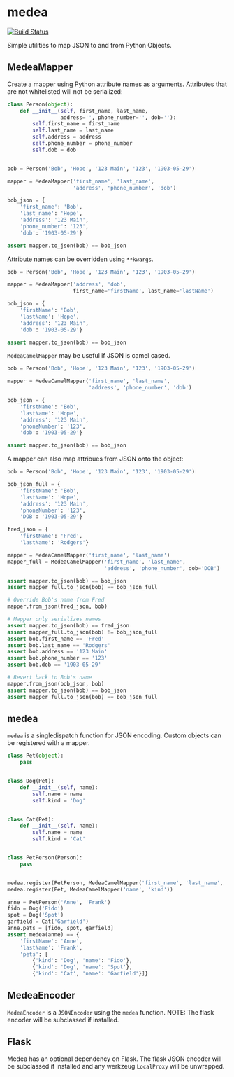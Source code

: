 medea
=====

[![Build Status](https://secure.travis-ci.org/kevinbeaty/medea.png)](http://travis-ci.org/kevinbeaty/medea)


Simple utilities to map JSON to and from Python Objects.


## MedeaMapper

Create a mapper using Python attribute names as arguments.  Attributes that are not whitelisted will
not be serialized:

```python
class Person(object):
    def __init__(self, first_name, last_name,
                 address='', phone_number='', dob=''):
        self.first_name = first_name
        self.last_name = last_name
        self.address = address
        self.phone_number = phone_number
        self.dob = dob


bob = Person('Bob', 'Hope', '123 Main', '123', '1903-05-29')

mapper = MedeaMapper('first_name', 'last_name',
                     'address', 'phone_number', 'dob')

bob_json = {
    'first_name': 'Bob',
    'last_name': 'Hope',
    'address': '123 Main',
    'phone_number': '123',
    'dob': '1903-05-29'}

assert mapper.to_json(bob) == bob_json
```

Attribute names can be overridden using `**kwargs`.

```python
bob = Person('Bob', 'Hope', '123 Main', '123', '1903-05-29')

mapper = MedeaMapper('address', 'dob',
                     first_name='firstName', last_name='lastName')

bob_json = {
    'firstName': 'Bob',
    'lastName': 'Hope',
    'address': '123 Main',
    'dob': '1903-05-29'}

assert mapper.to_json(bob) == bob_json
```

`MedeaCamelMapper` may be useful if JSON is camel cased.

```python
bob = Person('Bob', 'Hope', '123 Main', '123', '1903-05-29')

mapper = MedeaCamelMapper('first_name', 'last_name',
                          'address', 'phone_number', 'dob')

bob_json = {
    'firstName': 'Bob',
    'lastName': 'Hope',
    'address': '123 Main',
    'phoneNumber': '123',
    'dob': '1903-05-29'}

assert mapper.to_json(bob) == bob_json
```

A mapper can also map attribues from JSON onto the object:

```python
bob = Person('Bob', 'Hope', '123 Main', '123', '1903-05-29')

bob_json_full = {
    'firstName': 'Bob',
    'lastName': 'Hope',
    'address': '123 Main',
    'phoneNumber': '123',
    'DOB': '1903-05-29'}

fred_json = {
    'firstName': 'Fred',
    'lastName': 'Rodgers'}

mapper = MedeaCamelMapper('first_name', 'last_name')
mapper_full = MedeaCamelMapper('first_name', 'last_name',
                               'address', 'phone_number', dob='DOB')

assert mapper.to_json(bob) == bob_json
assert mapper_full.to_json(bob) == bob_json_full

# Override Bob's name from Fred
mapper.from_json(fred_json, bob)

# Mapper only serializes names
assert mapper.to_json(bob) == fred_json
assert mapper_full.to_json(bob) != bob_json_full
assert bob.first_name == 'Fred'
assert bob.last_name == 'Rodgers'
assert bob.address == '123 Main'
assert bob.phone_number == '123'
assert bob.dob == '1903-05-29'

# Revert back to Bob's name
mapper.from_json(bob_json, bob)
assert mapper.to_json(bob) == bob_json
assert mapper_full.to_json(bob) == bob_json_full
```


## medea
`medea` is a singledispatch function for JSON encoding. Custom objects can be
registered with a mapper.

```python
class Pet(object):
    pass


class Dog(Pet):
    def __init__(self, name):
        self.name = name
        self.kind = 'Dog'


class Cat(Pet):
    def __init__(self, name):
        self.name = name
        self.kind = 'Cat'


class PetPerson(Person):
    pass


medea.register(PetPerson, MedeaCamelMapper('first_name', 'last_name', 'pets'))
medea.register(Pet, MedeaCamelMapper('name', 'kind'))

anne = PetPerson('Anne', 'Frank')
fido = Dog('Fido')
spot = Dog('Spot')
garfield = Cat('Garfield')
anne.pets = [fido, spot, garfield]
assert medea(anne) == {
    'firstName': 'Anne',
    'lastName': 'Frank',
    'pets': [
        {'kind': 'Dog', 'name': 'Fido'},
        {'kind': 'Dog', 'name': 'Spot'},
        {'kind': 'Cat', 'name': 'Garfield'}]}
```

## MedeaEncoder
`MedeaEncoder` is a `JSONEncoder` using the `medea` function.
NOTE: The flask encoder will be subclassed if installed.


## Flask

Medea has an optional dependency on Flask. The flask JSON encoder will
be subclassed if installed and any werkzeug `LocalProxy` will be unwrapped.
